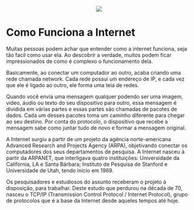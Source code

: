 <p align = "center">
    <img src ="https://www.hostgator.com.br/blog/wp-content/uploads/2018/05/internet-das-coisas-blog-v01.png"/>
</p>

<h1>Como Funciona a Internet</h1>

Muitas pessoas podem achar que entender como a internet funciona, seja tão facil como usar ela.
Ao descobrir a verdade, muitos podem ficar impressionados de como é complexo o funcionamento dela.

Basicamente, ao conectar um computador ao outro, acaba criando uma rede chamada network. 
Cada rede possui um endereço de IP, e cada vez que ele é ligado ao outro, ele forma uma teia de redes.

Quando você envia uma mensagem qualquer podendo ser uma imagem, vídeo, áudio ou texto do seu dispositivo para outro, essa mensagem é dividida em várias partes e essas partes são chamadas de pacotes de dados. 
Cada um desses pacotes toma um caminho diferente para chegar ao seu destino. Por conta do protocolo,
o dispositivo que recebe a mensagem sabe como juntar tudo de novo e formar a mensagem original.

A Internet surgiu a partir de um projeto da agência norte-americana Advanced Research and Projects Agency (ARPA), objetivando conectar os computadores dos seus departamentos de pesquisa. 
A Internet nasceu à partir da ARPANET, que interligava quatro instituições: Universidade da Califórnia, LA e 
Santa Bárbara; Instituto de Pesquisa de Stanford e Universidade de Utah, tendo início em 1969.

Os pesquisadores e estudiosos do assunto receberam o projeto à disposição, para trabalhar. 
Deste estudo que perdurou na década de 70, nasceu o TCP/IP (Transmission Control Protocol / Internet Protocol),
grupo de protocolos que é a base da Internet desde aqueles tempos até hoje.

